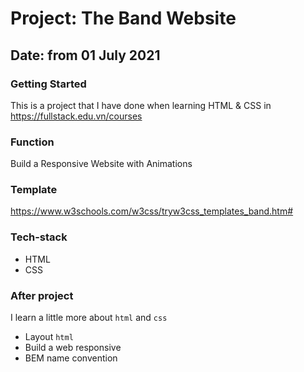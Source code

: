 # Project: The Band Website

## Date: from 01 July 2021

### Getting Started

This is a project that I have done when learning HTML & CSS in https://fullstack.edu.vn/courses

### Function

Build a Responsive Website with Animations

### Template 

https://www.w3schools.com/w3css/tryw3css_templates_band.htm#

### Tech-stack

* HTML
* CSS

### After project

I learn a little more about `html` and `css`
* Layout `html` 
* Build a web responsive
* BEM name convention
